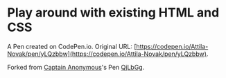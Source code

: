 # Play around with existing HTML and CSS

A Pen created on CodePen.io. Original URL: [https://codepen.io/Attila-Novak/pen/yLQzbbw](https://codepen.io/Attila-Novak/pen/yLQzbbw).



Forked from [Captain Anonymous](http://codepen.io/anon/)'s Pen [QjLbGg](http://codepen.io/anon/pen/QjLbGg/).